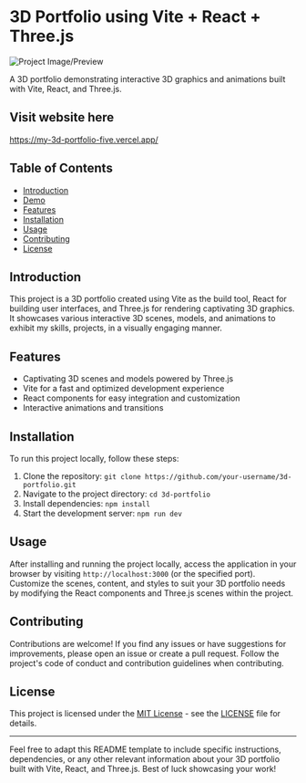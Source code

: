 # 3D Portfolio using Vite + React + Three.js

![Project Image/Preview](link/to/your/project/image.png)

A 3D portfolio demonstrating interactive 3D graphics and animations built with Vite, React, and Three.js.

## Visit website here
https://my-3d-portfolio-five.vercel.app/

## Table of Contents

- [Introduction](#introduction)
- [Demo](#demo)
- [Features](#features)
- [Installation](#installation)
- [Usage](#usage)
- [Contributing](#contributing)
- [License](#license)

## Introduction

This project is a 3D portfolio created using Vite as the build tool, React for building user interfaces, and Three.js for rendering captivating 3D graphics. It showcases various interactive 3D scenes, models, and animations to exhibit my skills, projects, in a visually engaging manner.

## Features

- Captivating 3D scenes and models powered by Three.js
- Vite for a fast and optimized development experience
- React components for easy integration and customization
- Interactive animations and transitions

## Installation

To run this project locally, follow these steps:

1. Clone the repository: `git clone https://github.com/your-username/3d-portfolio.git`
2. Navigate to the project directory: `cd 3d-portfolio`
3. Install dependencies: `npm install`
4. Start the development server: `npm run dev`

## Usage

After installing and running the project locally, access the application in your browser by visiting `http://localhost:3000` (or the specified port). Customize the scenes, content, and styles to suit your 3D portfolio needs by modifying the React components and Three.js scenes within the project.

## Contributing

Contributions are welcome! If you find any issues or have suggestions for improvements, please open an issue or create a pull request. Follow the project's code of conduct and contribution guidelines when contributing.

## License

This project is licensed under the [MIT License](link/to/your/license/file) - see the [LICENSE](link/to/your/license/file) file for details.

---

Feel free to adapt this README template to include specific instructions, dependencies, or any other relevant information about your 3D portfolio built with Vite, React, and Three.js. Best of luck showcasing your work!
